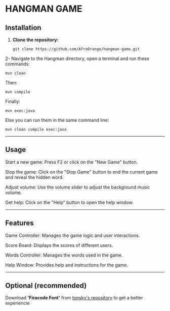 # HANGMAN GAME

## Installation

1. **Clone the repository:**

   ```
   git clone https://github.com/AfroOrange/hangman-game.git
   ```
   
2- Navigate to the Hangman directory, open a terminal and run these commands:

    mvn clean

Then: 

    mvn compile

Finally: 

    mvn exec:java

Else you can run them in the same command line:

    mvn clean compile exec:java

------------------------

## Usage
Start a new game: Press F2 or click on the "New Game" button.

Stop the game: Click on the "Stop Game" button to end the current game and reveal the hidden word.

Adjust volume: Use the volume slider to adjust the background music volume.

Get help: Click on the "Help" button to open the help window.

------------------------
## Features
Game Controller: Manages the game logic and user interactions.

Score Board: Displays the scores of different users.

Words Controller: Manages the words used in the game.

Help Window: Provides help and instructions for the game.

-----------------------
## Optional (recommended) 

Download **'Firacode Font'** from [tonsky's repository](https://github.com/tonsky/FiraCode) to get a better experiencie
